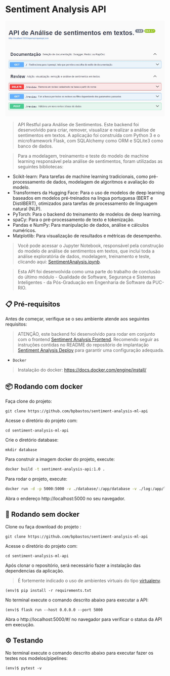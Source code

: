 # Sentiment Analysis API 

<img src="screenshot/swagger.jpg" alt="Swagger">

> API Restful para Análise de Sentimentos. Este backend foi desenvolvido para criar, remover, visualizar e realizar a análise de sentimentos em textos. A aplicação foi construída com Python 3 e o microframework Flask, com SQLAlchemy como ORM e SQLite3 como banco de dados.

> Para a modelagem, treinamento e teste do modelo de machine learning responsável pela análise de sentimentos, foram utilizadas as seguintes bibliotecas:

* Scikit-learn: Para tarefas de machine learning tradicionais, como pré-processamento de dados, modelagem de algoritmos e avaliação do modelo.
* Transformers da Hugging Face: Para o uso de modelos de deep learning baseados em modelos pré-treinados na lingua portuguesa (BERT e DistilBERT), otimizados para tarefas de processamento de linguagem natural (NLP).
* PyTorch: Para o backend do treinamento de modelos de deep learning.
* spaCy: Para o pré-processamento de texto e tokenização.
* Pandas e NumPy: Para manipulação de dados, análise e cálculos numéricos.
* Matplotlib: Para visualização de resultados e métricas de desempenho.

> Você pode acessar o Jupyter Notebook, responsável pela construção do modelo de análise de sentimentos em textos, que inclui toda a análise exploratória de dados, modelagem, treinamento e teste, clicando aqui: [SentimentAnalysis.ipynb](https://github.com/bpbastos/sentiment-analysis-ml-api/blob/main/machine-learning/notebooks/SentimentAnalysis.ipynb).

> Esta API foi desenvolvida como uma parte do trabalho de conclusão do último módulo - Qualidade de Software, Segurança e Sistemas Inteligentes - da Pós-Graduação em Engenharia de Software da PUC-RIO. 

## 📋 Pré-requisitos

Antes de começar, verifique se o seu ambiente atende aos seguintes requisitos:

> ATENÇÃO, este backend foi desenvolvido para rodar em conjunto com o frontend [Sentiment Analysis Frontend](https://github.com/bpbastos/sentiment-analysis-frontend).
 Recomendo seguir as instruções contidas no README do repositório de implantação [Sentiment Analysis Deploy](https://github.com/bpbastos/sentiment-analysis-deploy) para garantir uma configuração adequada.

* `Docker`

> Instalação do docker: https://docs.docker.com/engine/install/

## 📦 Rodando com docker

Faça clone do projeto:
```
git clone https://github.com/bpbastos/sentiment-analysis-ml-api
```

Acesse o diretório do projeto com:
```
cd sentiment-analysis-ml-api
```

Crie o diretório database:
```
mkdir database
```

Para construir a imagem docker do projeto, execute:
```sh
docker build -t sentiment-analysis-api:1.0 .
```

Para rodar o projeto, execute:
```sh
docker run -d -p 5000:5000 -v ./database/:/app/database -v ./log:/app/log --name api sentiment-analysis-api:1.0
```

Abra o endereço http://localhost:5000 no seu navegador.

## 🚀 Rodando sem docker 

Clone ou faça download do projeto :
```
git clone https://github.com/bpbastos/sentiment-analysis-ml-api
```

Acesse o diretório do projeto com:
```
cd sentiment-analysis-ml-api
```

Após clonar o repositório, será necessário fazer a instalação das dependencias da aplicação.
> É fortemente indicado o uso de ambientes virtuais do tipo [virtualenv](https://virtualenv.pypa.io/en/latest/installation.html).

```
(env)$ pip install -r requirements.txt
```

No terminal execute o comando descrito abaixo para executar a API:

```
(env)$ flask run --host 0.0.0.0 --port 5000

```
Abra o http://localhost:5000/#/ no navegador para verificar o status da API em execução.

## ⚙️ Testando

No terminal execute o comando descrito abaixo para executar fazer os testes nos modelos/pipelines:

```
(env)$ pytest -v
```




